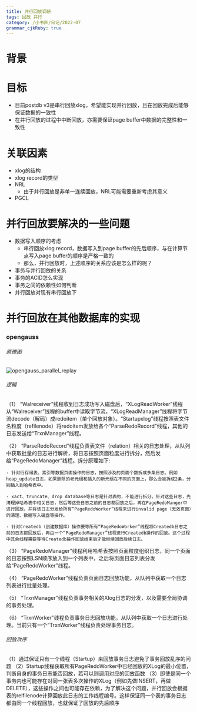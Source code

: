 ```yaml
---
title: 并行回放调研
tags: 回放 并行
category: /小书匠/日记/2022-07
grammar_cjkRuby: true
---
```

# 背景
# 目标
- 目前postdb v3是串行回放xlog，希望能实现并行回放，且在回放完成后能够保证数据的一致性
- 在并行回放的过程中中断回放，亦需要保证page buffer中数据的完整性和一致性

# 关联因素
- xlog的结构
- xlog record的类型
- NRL
	- 由于并行回放是非单一连续回放，NRL可能需要重新考虑其意义
- PGCL
# 并行回放要解决的一些问题
- 数据写入顺序的考虑
	- 串行回放xlog record，数据写入到page buffer的先后顺序，与在计算节点写入page buffer的顺序是严格一致的
	- 那么，并行回放时，上述顺序的关系应该是怎么样的呢？
- 事务与并行回放的关系
- 事务的ACID怎么实现
- 事务之间的依赖性如何判断
- 并行回放对现有串行回放下

# 并行回放在其他数据库的实现
### opengauss
###### 原理图
![opengauss_parallel_replay](https://raw.githubusercontent.com/smallfat/smallfat.github.io/master/小书匠/opengauss_parallel_replay.jpg)

###### 逻辑
（1） “Walreceiver”线程收到日志成功写入磁盘后，“XLogReadWorker”线程从“Walreceiver”线程的buffer中读取字节流，“XLogReadManager”线程将字节流decode（解码）成redoitem（单个回放对象）。“Startupxlog”线程按照表文件名粒度（refilenode）将redoitem发放给各个“ParseRedoRecord”线程，其他的日志发送给“TrxnManager”线程。

（2） “ParseRedoRecord”线程负责表文件（relation）相关的日志处理，从队列中获取批量的日志进行解析，将日志按照页面粒度进行拆分，然后发给“PageRedoManager”线程。拆分原理如下:

	- 针对行存储表、索引等数据页面操作的日志，按照涉及的页面个数拆成多条日志。例如heap_update日志，如果删除的老元组和插入的新元组在不同的页面上，那么会被拆成2条，分别插入到哈希表中。
	
	- xact、truncate、drop database等日志是针对表的，不能进行拆分。针对这些日志，先清理掉哈希表中相关日志，然后等这些日志之前的日志都回放之后，再在PageRedoManger中进行回放，并将该日志分发给所有“PageRedoWorker”线程来进行invalid page（无效页面）的清理、数据写入磁盘等操作。
	
	- 针对Createdb（创建数据库）操作要等所有“PageRedoWorker”线程将Createdb日志之前的日志都回放后，再由一个“PageRedoManager”线程进行Createdb操作的回放。这个过程中其余线程需要等待Createdb操作回放结束后才能继续回放后续日志。

（3） “PageRedoManager”线程利用哈希表按照页面粒度组织日志，同一个页面的日志按照LSN顺序放入到一个列表中，之后将页面日志列表分发给“PageRedoWorker”线程。

（4） “PageRedoWorker”线程负责页面日志回放功能，从队列中获取一个日志列表进行批量处理。

（5） “TrxnManager”线程负责事务相关的Xlog日志的分发，以及需要全局协调的事务处理。

（6） “TrxnWorker”线程负责事务日志回放功能，从队列中获取一个日志进行处理。当前只有一个“TrxnWorker”线程负责处理事务日志。

###### 回放次序
（1）通过保证只有一个线程（Startup）来回放事务日志避免了事务回放乱序的问题
（2）Startup线程获取所有PageRedoWorker中已经回放的XLog的最小位置，判断自身的事务日志能否回放，若可以则调用对应的回放函数
（3）即使是同一个事务内也可能存在对同一张表多次操作的XLog（例如先做INSERT，再做DELETE），这些操作之间也可能存在依赖，为了解决这个问题，并行回放会根据表的relfilenode计算回放此日志的工作线程编号。这样保证同一个表的事务日志都由同一个线程回放，也就保证了回放的先后顺序




